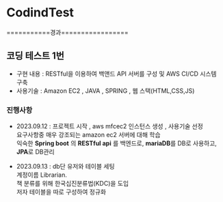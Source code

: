 # CodindTest

===========경과=================
## 코딩 테스트 1번 

- 구현 내용 : RESTful을 이용하여 백앤드 API 서버를 구성 및 AWS CI/CD 시스템 구축
- 사용기술 : Amazon EC2 , JAVA , SPRING , 웹 스택(HTML,CSS,JS)

### 진행사항

- 2023.09.12 : 프로젝트 시작 , aws mfcec2 인스턴스 생성 , 사용기술 선정 <br />
  요구사항중 매우 강조되는 amazon ec2 서버에 대해 학습 <br />
  익숙한 <b>Spring boot</b> 의 <b>RESTful api</b> 를 백엔드로, <b>mariaDB</b>를 DB로 사용하고, <b>JPA</b>로 DB관리
  
- 2023.09.13 : db단 유저와 테이블 세팅 <br/>
  계정이름 Librarian. <br>
  책 분류를 위해 한국십진분류법(KDC)을 도입 </br>
  저자 테이블을 따로 구성하여 정규화 </br>
